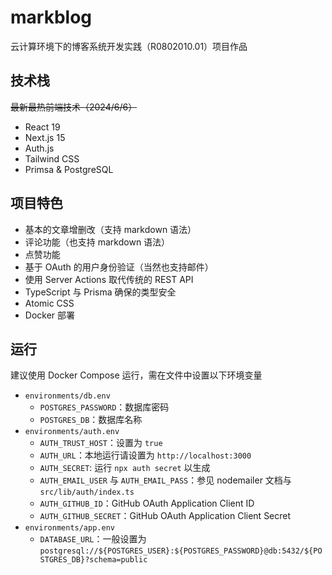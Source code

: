 # markblog

云计算环境下的博客系统开发实践（R0802010.01）项目作品

## 技术栈

~~最新最热前端技术（2024/6/6）~~

- React 19
- Next.js 15
- Auth.js
- Tailwind CSS
- Primsa & PostgreSQL

## 项目特色

- 基本的文章增删改（支持 markdown 语法）
- 评论功能（也支持 markdown 语法）
- 点赞功能
- 基于 OAuth 的用户身份验证（当然也支持邮件）
- 使用 Server Actions 取代传统的 REST API
- TypeScript 与 Prisma 确保的类型安全
- Atomic CSS
- Docker 部署

## 运行

建议使用 Docker Compose 运行，需在文件中设置以下环境变量

- `environments/db.env`
  - `POSTGRES_PASSWORD`：数据库密码
  - `POSTGRES_DB`：数据库名称
- `environments/auth.env`
  - `AUTH_TRUST_HOST`：设置为 `true`
  - `AUTH_URL`：本地运行请设置为 `http://localhost:3000`
  - `AUTH_SECRET`: 运行 `npx auth secret` 以生成
  - `AUTH_EMAIL_USER` 与 `AUTH_EMAIL_PASS`：参见 nodemailer 文档与 `src/lib/auth/index.ts`
  - `AUTH_GITHUB_ID`：GitHub OAuth Application Client ID
  - `AUTH_GITHUB_SECRET`：GitHub OAuth Application Client Secret
- `environments/app.env`
  - `DATABASE_URL`：一般设置为 `postgresql://${POSTGRES_USER}:${POSTGRES_PASSWORD}@db:5432/${POSTGRES_DB}?schema=public`
